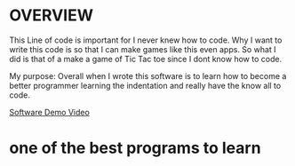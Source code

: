 # OVERVIEW

This Line of code is important for I never knew how to code. Why I want to write this code is so that I can make games like this even apps.
So what I did is that of a make a game of Tic Tac toe since I dont know how to code.

My purpose: Overall when I wrote this software is to learn how to become a better programmer learning the indentation and really have the know all to code.

[Software Demo Video](https://youtu.be/i0sAL5H0n_g)

# one of the best programs to learn

